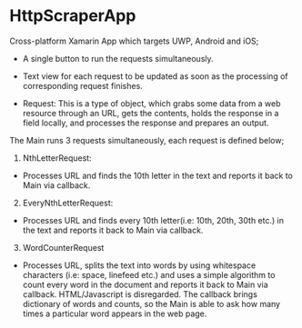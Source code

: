 HttpScraperApp
==============

Cross-platform Xamarin App which targets UWP, Android and iOS;

- A single button to run the requests simultaneously.

- Text view for each request to be updated as soon as the processing of corresponding request finishes.

- Request: This is a type of object, which grabs some data from a web resource through an URL, 
gets the contents, holds the response in a field locally, and processes the response and prepares an output.

The Main runs 3 requests simultaneously, each request is defined below;

1) NthLetterRequest: 

 - Processes URL and finds the 10th letter in the text and reports it back to Main via callback. 

2) EveryNthLetterRequest:

 - Processes URL and finds every 10th letter(i.e: 10th, 20th, 30th etc.) in the text and reports it back to Main 
via callback.

3) WordCounterRequest

 - Processes URL, splits the text into words by using whitespace characters (i.e: space, linefeed etc.) 
and uses a simple algorithm to count every word in the document and reports it back to Main via callback. 
HTML/Javascript is disregarded. The callback brings dictionary of words and counts, so the Main is able to ask how many times a particular word appears in the web page.
